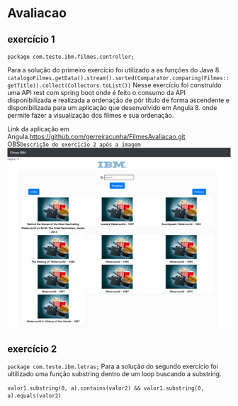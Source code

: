 # Avaliacao

## exercício 1
`package com.teste.ibm.filmes.controller;`

Para a solução do primeiro exercício foi utilizado a as funções do Java 8.
`catalogoFilmes.getData().stream().sorted(Comparator.comparing(Filmes::getTitle)).collect(Collectors.toList())`
Nesse exercício foi construído uma API rest com spring boot onde é feito o consumo da API disponibilizada e realizada a ordenação de pôr título de forma ascendente e disponibilizada para um aplicação que desenvolvido em Angula 8. onde permite fazer a visualização dos filmes e sua ordenação.

Link da aplicação em  Angula.https://github.com/gerreiracunha/FilmesAvaliacao.git
<br/>
OBS`Descrição do exercício 2 após a imagem`
<img src="https://github.com/gerreiracunha/FilmesAvaliacao/blob/master/src/assets/filmes.png" heigth="300" width="1500"></img>

## exercício 2
`package com.teste.ibm.letras;`
Para a solução do segundo exercício foi ultilizado uma função substring dentro de um loop buscando a substring. 

`valor1.substring(0, a).contains(valor2) && valor1.substring(0, a).equals(valor2)`
